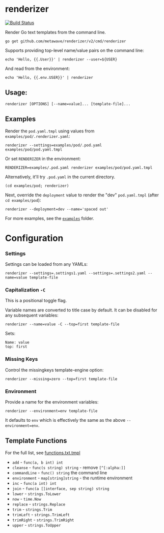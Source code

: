 # renderizer

[![Build Status](https://travis-ci.org/gomatic/renderizer.svg?branch=master)](https://travis-ci.org/gomatic/renderizer)

Render Go text templates from the command line.

    go get github.com/metawave/renderizer/v2/cmd/renderizer

Supports providing top-level name/value pairs on the command line:

    echo 'Hello, {{.User}}' | renderizer --user=${USER}

And read from the environment: 

    echo 'Hello, {{.env.USER}}' | renderizer

## Usage:

    renderizer [OPTIONS] [--name=value]... [template-file]...

## Examples

Render the `pod.yaml.tmpl` using values from `examples/pod/.renderizer.yaml`:

    renderizer --settings=examples/pod/.pod.yaml examples/pod/pod.yaml.tmpl

Or set `RENDERIZER` in the environment:

    RENDERIZER=examples/.pod.yaml renderizer examples/pod/pod.yaml.tmpl

Alternatively, it'll try `.pod.yaml` in the current directory.

    (cd examples/pod; renderizer)

Next, override the `deployment` value to render the "dev" `pod.yaml.tmpl` (after `cd examples/pod`):

    renderizer --deployment=dev --name='spaced out'

For more examples, see the [`examples`](examples) folder.

# Configuration

### Settings

Settings can be loaded from any YAMLs:

    renderizer --settings=.settings1.yaml --settings=.settings2.yaml --name=value template-file

### Capitalization `-C`

This is a positional toggle flag.

Variable names are converted to title case by default. It can be disabled for any subsequent variables:

    renderizer --name=value -C --top=first template-file

Sets:

    Name: value
    top: first

### Missing Keys

Control the missingkeys template-engine option:

    renderizer --missing=zero --top=first template-file

### Environment

Provide a name for the environment variables:

    renderizer --environment=env template-file

It defaults to `env` which is effectively the same as the above `--environment=env`.

## Template Functions

For the full list, see [functions.txt.tmpl](examples/functions/functions.txt.tmpl)

- `add` - `func(a, b int) int`
- `cleanse` - `func(s string) string` - remove `[^[:alpha:]]`
- `commandLine` - `func() string` the command line
- `environment` - `map[string]string` - the runtime environment
- `inc` - `func(a int) int`
- `join` - `func(a []interface, sep string) string`
- `lower` - `strings.ToLower`
- `now` - `time.Now`
- `replace` - `strings.Replace`
- `trim` - `strings.Trim`
- `trimLeft` - `strings.TrimLeft`
- `trimRight` - `strings.TrimRight`
- `upper` - `strings.ToUpper`

